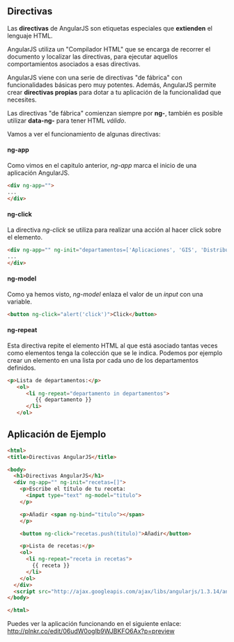## Directivas ##
Las **directivas** de AngularJS son etiquetas especiales que **extienden** el lenguaje HTML. 

AngularJS utiliza un "Compilador HTML" que se encarga de recorrer el documento y localizar las directivas, para ejecutar aquellos comportamientos asociados a esas directivas.

AngularJS viene con una serie de directivas "de fábrica" con funcionalidades básicas pero muy potentes. Además, AngularJS permite crear **directivas propias** para dotar a tu aplicación de la funcionalidad que necesites.

Las directivas "de fábrica" comienzan siempre por **ng-**, también es posible utilizar **data-ng-** para tener HTML *válido*.

Vamos a ver el funcionamiento de algunas directivas:

#### ng-app ####
Como vimos en el capitulo anterior, *ng-app* marca el inicio de una aplicación AngularJS.
```HTML
<div ng-app="">
...
</div>
```

#### ng-click ####
La directiva *ng-click* se utiliza para realizar una acción al hacer click sobre el elemento.
```HTML
<div ng-app="" ng-init="departamentos=['Aplicaciones', 'GIS', 'Distribuciones']">
...
</div>
```

#### ng-model ####
Como ya hemos visto, *ng-model* enlaza el valor de un *input* con una variable.
```HTML
<button ng-click="alert('click')">Click</button>
```

#### ng-repeat ####
Esta directiva repite el elemento HTML al que está asociado tantas veces como elementos tenga la colección que se le indica.
Podemos por ejemplo crear un elemento en una lista por cada uno de los departamentos definidos.
```HTML
<p>Lista de departamentos:</p>
   <ol>
      <li ng-repeat="departamento in departamentos">
         {{ departamento }}
      </li>
   </ol>
```

## Aplicación de Ejemplo ##
```HTML
<html>
<title>Directivas AngularJS</title>

<body>
  <h1>Directivas AngularJS</h1>
  <div ng-app="" ng-init="recetas=[]">
    <p>Escribe el título de tu receta:
      <input type="text" ng-model="titulo">
    </p>

    <p>Añadir <span ng-bind="titulo"></span> 
    </p>

    <button ng-click="recetas.push(titulo)">Añadir</button>

    <p>Lista de recetas:</p>
    <ol>
      <li ng-repeat="receta in recetas">
        {{ receta }}
      </li>
    </ol>
  </div>
  <script src="http://ajax.googleapis.com/ajax/libs/angularjs/1.3.14/angular.min.js"></script>
</body>

</html>
```

Puedes ver la aplicación funcionando en el siguiente enlace:
http://plnkr.co/edit/06udW0ogIb9WJBKFO6Ax?p=preview
